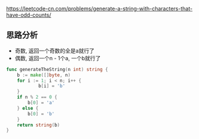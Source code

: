 https://leetcode-cn.com/problems/generate-a-string-with-characters-that-have-odd-counts/

## 思路分析
- 奇数, 返回一个奇数的全是a就行了
- 偶数, 返回一个n - 1个a, 一个b就行了
```go
func generateTheString(n int) string {
    b := make([]byte, n)
    for i := 1; i < n; i++ {
            b[i] = 'b'
    }
    if n % 2 == 0 {
        b[0] = 'a'
    } else {
        b[0] = 'b'
    }
    return string(b)
}
```